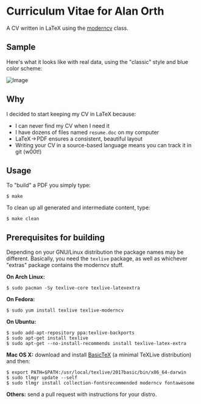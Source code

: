 # Curriculum Vitae for Alan Orth
A CV written in LaTeX using the [moderncv](http://www.ctan.org/pkg/moderncv) class.

## Sample
Here's what it looks like with real data, using the "classic" style and blue color scheme:

![Image](/cv_sample.png?raw=true "Sample CV")

## Why
I decided to start keeping my CV in LaTeX because:

* I can never find my CV when I need it
* I have dozens of files named `resume.doc` on my computer
* LaTeX → PDF ensures a consistent, beautiful layout
* Writing your CV in a source-based language means you can track it in git (w00t!)

## Usage
To "build" a PDF you simply type:

    $ make

To clean up all generated and intermediate content, type:

    $ make clean

## Prerequisites for building
Depending on your GNU/Linux distribution the package names may be different. Basically, you need the `texlive` package, as well as whichever "extras" package contains the moderncv stuff.

__On Arch Linux:__

    $ sudo pacman -Sy texlive-core texlive-latexextra

__On Fedora:__

    $ sudo yum install texlive texlive-moderncv

__On Ubuntu:__

    $ sudo add-apt-repository ppa:texlive-backports
    $ sudo apt-get install texlive
    $ sudo apt-get --no-install-recommends install texlive-latex-extra

__Mac OS X:__ download and install [BasicTeX](https://www.tug.org/mactex/morepackages.html) (a minimal TeXLive distribution) and then:

    $ export PATH=$PATH:/usr/local/texlive/2017basic/bin/x86_64-darwin
    $ sudo tlmgr update --self
    $ sudo tlmgr install collection-fontsrecommended moderncv fontawesome

__Others:__ send a pull request with instructions for your distro.
